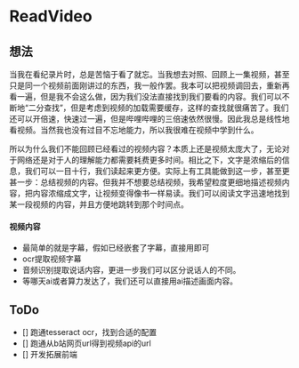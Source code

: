 # ReadVideo

## 想法
当我在看纪录片时，总是苦恼于看了就忘。当我想去对照、回顾上一集视频，甚至只是同一个视频前面刚讲过的东西，我一般作罢。我本可以把视频调回去，重新再看一遍，但是我不会这么做，因为我们没法直接找到我们要看的内容。我们可以不断地“二分查找”，但是考虑到视频的加载需要缓存，这样的查找就很痛苦了。我们还可以开倍速，快速过一遍，但是哔哩哔哩的三倍速依然很慢。因此我总是线性地看视频。当然我也没有过目不忘地能力，所以我很难在视频中学到什么。

所以为什么我们不能回顾已经看过的视频内容？本质上还是视频太庞大了，无论对于网络还是对于人的理解能力都需要耗费更多时间。相比之下，文字是浓缩后的信息，我们可以一目十行，我们读起来更方便。实际上有工具能做到这一步，甚至更甚一步：总结视频的内容。但我并不想要总结视频，我希望粒度更细地描述视频内容，把内容浓缩成文字，让视频变得像书一样易读。我们可以阅读文字迅速地找到某一段视频的内容，并且方便地跳转到那个时间点。

#### 视频内容
- 最简单的就是字幕，假如已经嵌套了字幕，直接用即可
- ocr提取视频字幕
- 音频识别提取说话内容，更进一步我们可以区分说话人的不同。
- 等哪天ai或者算力发达了，我们还可以直接用ai描述画面内容。

## ToDo
- [] 跑通tesseract ocr，找到合适的配置
- [] 跑通从b站网页url得到视频api的url
- [] 开发拓展前端
